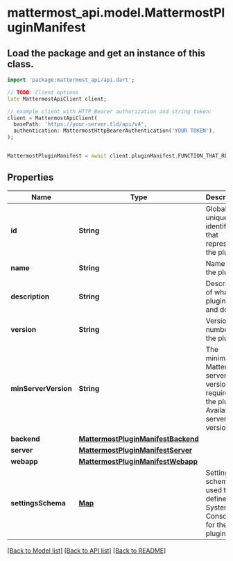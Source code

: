 # mattermost_api.model.MattermostPluginManifest

## Load the package and get an instance of this class.
```dart
import 'package:mattermost_api/api.dart';

// TODO: Client options
late MattermostApiClient client;

// example client with HTTP Bearer authorization and string token:
client = MattermostApiClient(
  basePath: 'https://your-server.tld/api/v4',
  authentication: MattermostHttpBearerAuthentication('YOUR TOKEN'),
);


MattermostPluginManifest = await client.pluginManifest.FUNCTION_THAT_RETURNS_THIS_CLASS();

```

## Properties
Name | Type | Description | Notes
------------ | ------------- | ------------- | -------------
**id** | **String** | Globally unique identifier that represents the plugin. | [optional] 
**name** | **String** | Name of the plugin. | [optional] 
**description** | **String** | Description of what the plugin is and does. | [optional] 
**version** | **String** | Version number of the plugin. | [optional] 
**minServerVersion** | **String** | The minimum Mattermost server version required for the plugin.  Available as server version 5.6.  | [optional] 
**backend** | [**MattermostPluginManifestBackend**](MattermostPluginManifestBackend.md) |  | [optional] 
**server** | [**MattermostPluginManifestServer**](MattermostPluginManifestServer.md) |  | [optional] 
**webapp** | [**MattermostPluginManifestWebapp**](MattermostPluginManifestWebapp.md) |  | [optional] 
**settingsSchema** | [**Map**](.md) | Settings schema used to define the System Console UI for the plugin. | [optional] 

[[Back to Model list]](../GENERATED_README.md#documentation-for-models) [[Back to API list]](../GENERATED_README.md#documentation-for-api-endpoints) [[Back to README]](../GENERATED_README.md)


